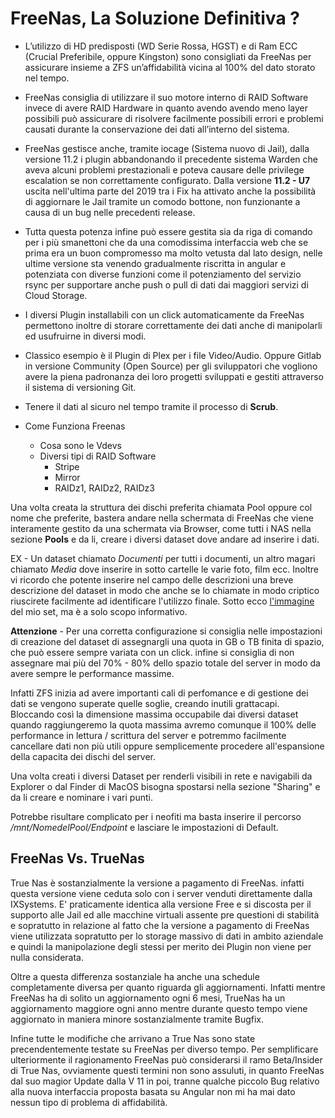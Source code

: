# FreeNas, La Soluzione Definitiva ?

- L’utilizzo di HD predisposti (WD Serie Rossa, HGST) e di Ram ECC (Crucial Preferibile, oppure Kingston) sono consigliati da FreeNas per assicurare insieme a ZFS un’affidabilità vicina al 100% del dato storato nel tempo.
 
- FreeNas consiglia di utilizzare il suo motore interno di RAID Software invece di avere RAID Hardware in quanto avendo avendo meno layer possibili può assicurare di risolvere facilmente possibili errori e problemi causati durante la conservazione dei dati all’interno del sistema.

- FreeNas gestisce anche, tramite iocage (Sistema nuovo di Jail), dalla versione 11.2 i plugin abbandonando il precedente sistema Warden che aveva alcuni problemi prestazionali e poteva causare delle privilege escalation se non correttamente configurato.  Dalla versione **11.2 - U7** uscita nell'ultima parte del 2019 tra i Fix ha attivato anche la possibilità di aggiornare le Jail tramite un comodo bottone, non funzionante a causa di un bug nelle precedenti release.

- Tutta questa potenza infine può essere gestita sia da riga di comando per i più smanettoni che da una comodissima interfaccia web che se prima era un buon compromesso ma molto vetusta dal lato design, nelle ultime versione sta venendo gradualmente riscritta in angular e potenziata con diverse funzioni come il potenziamento del servizio rsync per supportare anche push o pull di dati dai maggiori servizi di Cloud Storage.


- I diversi Plugin installabili con un click automaticamente da FreeNas permettono inoltre di storare correttamente dei dati anche di manipolarli ed usufruirne in diversi modi.

- Classico esempio è il Plugin di Plex per i file Video/Audio. Oppure Gitlab in versione Community (Open Source) per gli sviluppatori che vogliono avere la piena padronanza dei loro progetti sviluppati e gestiti attraverso il sistema di versioning Git.

- Tenere il dati al sicuro nel tempo tramite il processo di **Scrub**.

- Come Funziona Freenas
  - Cosa sono le Vdevs
  - Diversi tipi di RAID Software
    - Stripe
    - Mirror
    - RAIDz1, RAIDz2, RAIDz3

Una volta creata la struttura dei dischi preferita chiamata Pool oppure col nome che preferite, bastera andare nella schermata di FreeNas che viene interamente gestito da una schermata via Browser, come tutti i NAS nella sezione **Pools** e da li, creare i diversi dataset dove andare ad inserire i dati.

EX - Un dataset chiamato *Documenti* per tutti i documenti, un altro magari chiamato *Media* dove inserire in sotto cartelle le varie foto, film ecc. Inoltre vi ricordo che potente inserire nel campo delle descrizioni una breve descrizione del dataset in modo che anche se lo chiamate in modo criptico riuscirete facilmente ad identificare l'utilizzo finale. Sotto ecco [l'immagine](https://github.com/Magnetarman/Glitch/blob/master/Season%202/Extra/FreeNas/Foto/Pools.jpg) del mio set, ma è a solo scopo informativo.

**Attenzione** - Per una corretta configurazione si consiglia nelle impostazioni di creazione del dataset di assegnargli una quota in GB o TB finita di spazio, che può essere sempre variata con un click. infine si consiglia di non assegnare mai più del 70% - 80%
 dello spazio totale del server in modo da avere sempre le performance massime.

Infatti ZFS inizia ad avere importanti cali di perfomance e di gestione dei dati se vengono superate quelle soglie, creando inutili grattacapi. Bloccando così la dimensione massima occupabile dai diversi dataset quando raggiungeremo la quota massima avremo comunque il 100% delle performance in lettura / scrittura del server e potremmo facilmente cancellare dati non più utili oppure semplicemente procedere all'espansione della capacita dei dischi del server.

Una volta creati i diversi Dataset per renderli visibili in rete e navigabili da Explorer o dal Finder di MacOS bisogna spostarsi nella sezione "Sharing" e da li creare e nominare i vari punti. 

Potrebbe risultare complicato per i neofiti ma basta inserire il percorso */mnt/NomedelPool/Endpoint* e lasciare le impostazioni di Default.

## FreeNas Vs. TrueNas

True Nas è sostanzialmente la versione a pagamento di FreeNas. infatti questa versione viene ceduta solo con i server venduti direttamente dalla IXSystems. E' praticamente identica alla versione Free e si discosta per il supporto alle Jail ed alle macchine virtuali assente pre questioni di stabilità e sopratutto in relazione al fatto che la versione a pagamento di FreeNas viene utilizzata sopratutto per lo storage massivo di dati in ambito aziendale e quindi la manipolazione degli stessi per merito dei Plugin non viene per nulla considerata.

Oltre a questa differenza sostanziale ha anche una schedule completamente diversa per quanto riguarda gli aggiornamenti. Infatti mentre FreeNas ha di solito un aggiornamento ogni 6 mesi, TrueNas ha un aggiornamento maggiore ogni anno mentre durante questo tempo viene aggiornato in maniera minore sostanzialmente tramite Bugfix.

Infine tutte le modifiche che arrivano a True Nas sono state precendentemente testate su FreeNas per diverso tempo. Per semplificare ulteriormente il ragionamento FreeNas può considerarsi il ramo Beta/Insider di True Nas, ovviamente questi termini non sono assuluti, in quanto FreeNas dal suo magior Update dalla V 11 in poi, tranne qualche piccolo Bug relativo alla nuova interfaccia proposta basata su Angular non mi ha mai dato nessun tipo di problema di affidabilità. 